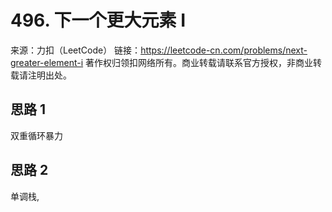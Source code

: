 # 496. 下一个更大元素 I

来源：力扣（LeetCode）
链接：https://leetcode-cn.com/problems/next-greater-element-i
著作权归领扣网络所有。商业转载请联系官方授权，非商业转载请注明出处。

## 思路 1

双重循环暴力

## 思路 2

单调栈,
